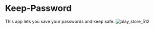 # Keep-Password

This app lets you save your passwords and keep safe. ![play_store_512](https://user-images.githubusercontent.com/58638988/161430443-67aaf2db-2060-41b3-842c-b5d65fb91479.png)
